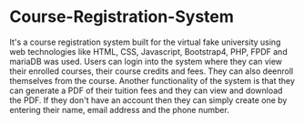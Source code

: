 # Course-Registration-System
It's a course registration system built for the virtual fake university using web technologies like HTML, CSS, Javascript, Bootstrap4, PHP, FPDF and mariaDB was used. Users can login into the system where they can view their enrolled courses, their course credits and fees. They can also deenroll themselves from the course. Another functionality of the system is that they can generate a PDF of their tuition fees and they can view and download the PDF. If they don't have an account then they can simply create one by entering their name, email address and the phone number.   
